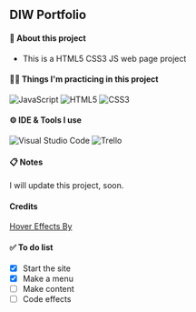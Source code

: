 ## DIW Portfolio

#### 📌 About this project
-  This is a HTML5 CSS3 JS web page project

#### 👩‍💻 Things I'm practicing in this project
![JavaScript](https://img.shields.io/static/v1?style=for-the-badge&message=JavaScript&color=222222&logo=JavaScript&logoColor=F7DF1E&label=)
![HTML5](https://img.shields.io/static/v1?style=for-the-badge&message=HTML5&color=E34F26&logo=HTML5&logoColor=FFFFFF&label=)
![CSS3](https://img.shields.io/static/v1?style=for-the-badge&message=CSS3&color=1572B6&logo=CSS3&logoColor=FFFFFF&label=)

#### ⚙ IDE & Tools I use
![Visual Studio Code](https://img.shields.io/static/v1?style=for-the-badge&message=Visual+Studio+Code&color=007ACC&logo=Visual+Studio+Code&logoColor=FFFFFF&label=)
![Trello](https://img.shields.io/static/v1?style=for-the-badge&message=Trello&color=0079BF&logo=Trello&logoColor=FFFFFF&label=)

#### 📋 Notes
I will update this project, soon.

#### Credits
[Hover Effects By]([https://link-url-here.org](https://micku7zu.github.io/vanilla-tilt.js/))

#### ✅ To do list
- [x] Start the site
- [x] Make a menu
- [ ] Make content
- [ ] Code effects
